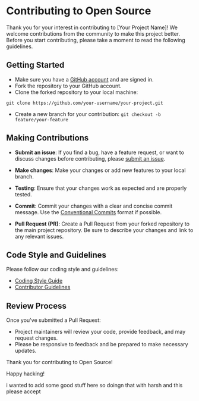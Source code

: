 # Contributing to Open Source

Thank you for your interest in contributing to [Your Project Name]! We welcome contributions from the community to make this project better. Before you start contributing, please take a moment to read the following guidelines.

## Getting Started

- Make sure you have a [GitHub account](https://github.com/signup) and are signed in.
- Fork the repository to your GitHub account.
- Clone the forked repository to your local machine:

```git clone https://github.com/your-username/your-project.git```
- Create a new branch for your contribution:
```git checkout -b feature/your-feature```


## Making Contributions

- **Submit an issue**: If you find a bug, have a feature request, or want to discuss changes before contributing, please [submit an issue](https://github.com/your-username/your-project/issues).

- **Make changes**: Make your changes or add new features to your local branch.

- **Testing**: Ensure that your changes work as expected and are properly tested.

- **Commit**: Commit your changes with a clear and concise commit message. Use the [Conventional Commits](https://www.conventionalcommits.org/en/v1.0.0/) format if possible.

- **Pull Request (PR)**: Create a Pull Request from your forked repository to the main project repository. Be sure to describe your changes and link to any relevant issues.

## Code Style and Guidelines

Please follow our coding style and guidelines:

- [Coding Style Guide](link-to-your-coding-style-guide.md)
- [Contributor Guidelines](link-to-your-contributor-guidelines.md)

## Review Process

Once you've submitted a Pull Request:

- Project maintainers will review your code, provide feedback, and may request changes.
- Please be responsive to feedback and be prepared to make necessary updates.

Thank you for contributing to Open Source!

Happy hacking!

i wanted to add some good stuff here so doingn that with harsh and this please accept
